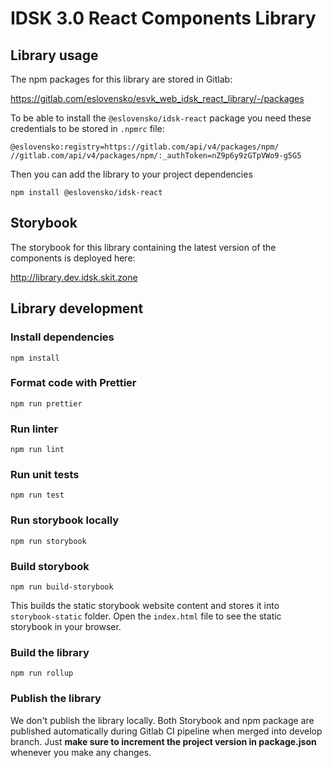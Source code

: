 # IDSK 3.0 React Components Library

## Library usage

The npm packages for this library are stored in Gitlab: 

https://gitlab.com/eslovensko/esvk_web_idsk_react_library/-/packages

To be able to install the `@eslovensko/idsk-react` package you need these credentials to be stored in `.npmrc` file:
```
@eslovensko:registry=https://gitlab.com/api/v4/packages/npm/
//gitlab.com/api/v4/packages/npm/:_authToken=nZ9p6y9zGTpVWo9-g5G5
```

Then you can add the library to your project dependencies
```
npm install @eslovensko/idsk-react
```

## Storybook

The storybook for this library containing the latest version of the components is deployed here: 

http://library.dev.idsk.skit.zone

## Library development

### Install dependencies

```
npm install
```

### Format code with Prettier

```
npm run prettier
```

### Run linter

```
npm run lint
```

### Run unit tests

```
npm run test
```

### Run storybook locally

```
npm run storybook
```

### Build storybook

```
npm run build-storybook
```
This builds the static storybook website content and stores it into `storybook-static` folder. Open the `index.html` file to see the static storybook in your browser.

### Build the library

```
npm run rollup
```

### Publish the library

We don't publish the library locally. Both Storybook and npm package are published automatically during Gitlab CI pipeline when merged into develop branch.
Just **make sure to increment the project version in package.json** whenever you make any changes.
